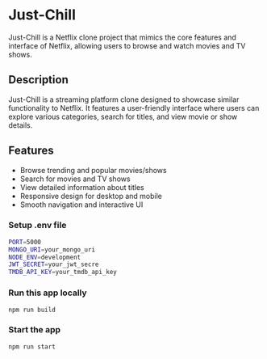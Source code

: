 # Just-Chill

Just-Chill is a Netflix clone project that mimics the core features and interface of Netflix, allowing users to browse and watch movies and TV shows.

## Description

Just-Chill is a streaming platform clone designed to showcase similar functionality to Netflix. It features a user-friendly interface where users can explore various categories, search for titles, and view movie or show details.

## Features

- Browse trending and popular movies/shows  
- Search for movies and TV shows  
- View detailed information about titles  
- Responsive design for desktop and mobile  
- Smooth navigation and interactive UI 

### Setup .env file

```bash
PORT=5000
MONGO_URI=your_mongo_uri
NODE_ENV=development
JWT_SECRET=your_jwt_secre
TMDB_API_KEY=your_tmdb_api_key
```

### Run this app locally

```shell
npm run build
```

### Start the app

```shell
npm run start
```

